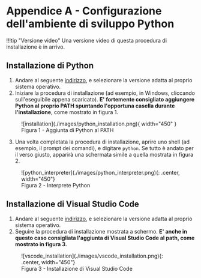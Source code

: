 # Appendice A - Configurazione dell'ambiente di sviluppo Python

!!!tip "Versione video"
    Una versione video di questa procedura di installazione è in arrivo.

## Installazione di Python

1. Andare al seguente [indirizzo](https://www.python.org/downloads/release/python-3912/), e selezionare la versione adatta al proprio sistema operativo.
2. Iniziare la procedura di installazione (ad esempio, in Windows, cliccando sull'eseguibile appena scaricato). **E' fortemente consigliato aggiungere Python al proprio PATH spuntando l'opportuna casella durante l'installazione**, come mostrato in figura 1.

<figure markdown>
  ![installation](./images/python_installation.png){ width="450" }
  <figcaption>Figura 1 - Aggiunta di Python al PATH</figcaption>
</figure>

3. Una volta completata la procedura di installazione, aprire uno shell (ad esempio, il prompt dei comandi), e digitare `python`. Se tutto è andato per il verso giusto, apparirà una schermata simile a quella mostrata in figura 2.

<figure markdown>
  ![python_interpreter](./images/python_interpreter.png){: .center, width="450"}
  <figcaption>Figura 2 - Interprete Python</figcaption>
</figure>

## Installazione di Visual Studio Code

1. Andare al seguente [indirizzo](https://code.visualstudio.com/download), e selezionare la versione adatta al proprio sistema operativo.
2. Seguire la procedura di installazione mostrata a schermo. **E' anche in questo caso consigliata l'aggiunta di Visual Studio Code al path, come mostrato in figura 3.**

<figure markdown>
  ![vscode_installation](./images/vscode_installation.png){: .center, width="450"}
  <figcaption>Figura 3 - Installazione di Visual Studio Code</figcaption>
</figure>
